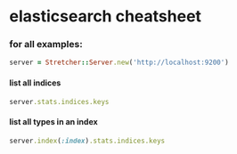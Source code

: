 # elasticsearch cheatsheet

### for all examples:

```ruby
server = Stretcher::Server.new('http://localhost:9200')
```

#### list all indices

```ruby
server.stats.indices.keys
```

#### list all types in an index

```ruby
server.index(:index).stats.indices.keys
```
